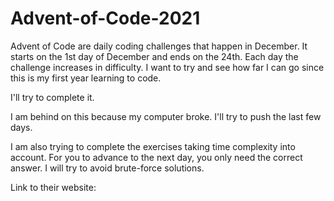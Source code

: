 # Advent-of-Code-2021

Advent of Code are daily coding challenges that happen in December. It starts on the 1st day of December and ends on the 24th.
Each day the challenge increases in difficulty. I want to try and see how far I can go since this is my first year learning to code.

I'll try to complete it.

I am behind on this because my computer broke. I'll try to push the last few days.

I am also trying to complete the exercises taking time complexity into account. For you to advance to the next day, you only need the correct answer. I will try to avoid brute-force solutions.

Link to their website:

